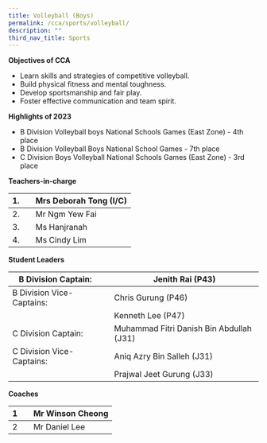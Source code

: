 ```yaml
---
title: Volleyball (Boys)
permalink: /cca/sports/volleyball/
description: ""
third_nav_title: Sports
---
```





**Objectives of CCA**

*   Learn skills and strategies of competitive volleyball.
*   Build physical fitness and mental toughness.
*   Develop sportsmanship and fair play.
*   Foster effective communication and team spirit.

**Highlights of 2023**

*   B Division Volleyball boys National Schools Games (East Zone) - 4th place
*   B Division Volleyball Boys National School Games - 7th place
*   C Division Boys Volleyball National Schools Games (East Zone) - 3rd place


**Teachers-in-charge**

| 1. |  | Mrs Deborah Tong (I/C)  |
| -------- | -------- | -------- |
| 2.     |      | Mr Ngm Yew Fai     |
| 3.     |      | Ms Hanjranah     |
| 4.     |      | Ms Cindy Lim     |


**Student Leaders**

| B Division Captain: |  | Jenith Rai (P43) |
| -------- | -------- | -------- |
| B Division Vice-Captains:    |      | Chris Gurung (P46)    |
|    |      | Kenneth Lee  (P47)   |
|  C Division Captain:  |      | Muhammad Fitri Danish Bin Abdullah (J31)    |
|  C Division Vice-Captains:  |      | Aniq Azry Bin Salleh (J31)    |
|    |      | Prajwal Jeet Gurung (J33)    |


**Coaches**

| 1 |  | Mr Winson Cheong |
| -------- | -------- | -------- |
| 2    |     |  Mr Daniel Lee     |